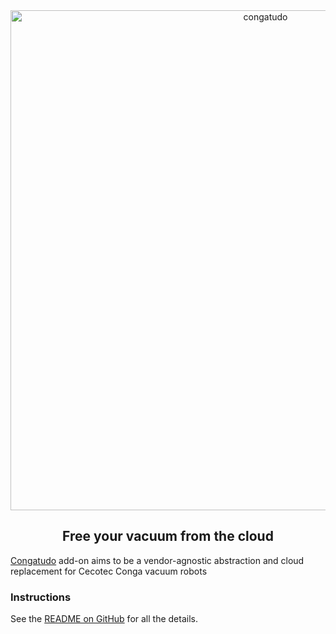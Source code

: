 <div align="center">
    <img src="https://github.com/congatudo/congatudo-add-on/blob/main/images/logo.svg?raw=true" width="800" alt="congatudo">
    <p align="center"><h2>Free your vacuum from the cloud</h2></p>
</div>

[Congatudo](https://github.com/congatudo/Congatudo) add-on aims to be a vendor-agnostic abstraction and cloud replacement for Cecotec Conga vacuum robots

### Instructions

See the [README on GitHub](https://github.com/congatudo/congatudo-add-on) for all the details.

